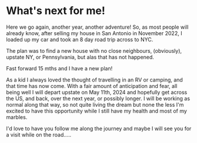 # What's next for me!
Here we go again, another year, another adventure! So, as most people will already know, after selling my house in San Antonio in November 2022, I loaded up my car and took an 8 day road trip across to NYC. 

The plan was to find a new house with no close neighbours, (obviously), upstate NY, or Pennsylvania, but alas that has not happened.

Fast forward 15 mths and I have a new plan!

As a kid I always loved the thought of travelling in an RV or camping, and that time has now come. With a fair amount of anticipation and fear, all being well I will depart upstate on May 11th, 2024 and hopefully get across the US, and back, over the next year, or possibly longer. I will be working as normal along that way, so not quite living the dream but none the less I'm excited to have this opportunity while I still have my health and most of my marbles.

I'd love to have you follow me along the journey and maybe I will see you for a visit while on the road.....
